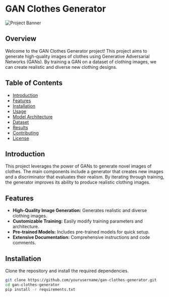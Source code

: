 # GAN Clothes Generator

![Project Banner](path_to_your_image/banner.png)

## Overview

Welcome to the GAN Clothes Generator project! This project aims to generate high-quality images of clothes using Generative Adversarial Networks (GANs). By training a GAN on a dataset of clothing images, we can create realistic and diverse new clothing designs.

## Table of Contents

- [Introduction](#introduction)
- [Features](#features)
- [Installation](#installation)
- [Usage](#usage)
- [Model Architecture](#model-architecture)
- [Dataset](#dataset)
- [Results](#results)
- [Contributing](#contributing)
- [License](#license)

## Introduction

This project leverages the power of GANs to generate novel images of clothes. The main components include a generator that creates new images and a discriminator that evaluates their realism. By iterating through training, the generator improves its ability to produce realistic clothing images.

## Features

- **High-Quality Image Generation:** Generates realistic and diverse clothing images.
- **Customizable Training:** Easily modify training parameters and architecture.
- **Pre-trained Models:** Includes pre-trained models for quick setup.
- **Extensive Documentation:** Comprehensive instructions and code comments.

## Installation

Clone the repository and install the required dependencies.

```bash
git clone https://github.com/yourusername/gan-clothes-generator.git
cd gan-clothes-generator
pip install -r requirements.txt
